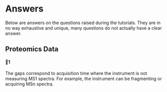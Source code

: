 # Answers

Below are answers on the questions raised during the tutorials. They are in no way exhaustive and unique, many questions do not actually have a clear answer.

## Proteomics Data

#### :thought_balloon:1

The gaps correspond to acquisition time where the instrument is not measuring MS1 spectra. For example, the instrument can be fragmenting or acquiring MSn spectra.